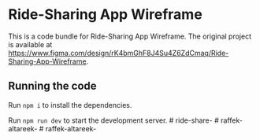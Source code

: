 
  # Ride-Sharing App Wireframe

  This is a code bundle for Ride-Sharing App Wireframe. The original project is available at https://www.figma.com/design/rK4bmGhF8J4Su4Z6ZdCmaq/Ride-Sharing-App-Wireframe.

  ## Running the code

  Run `npm i` to install the dependencies.

  Run `npm run dev` to start the development server.
  #   r i d e - s h a r e -  
 #   r a f f e k - a l t a r e e k -  
 #   r a f f e k - a l t a r e e k -  
 